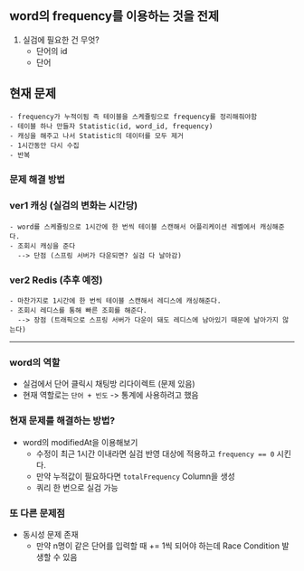 ## word의 frequency를 이용하는 것을 전제
1. 실검에 필요한 건 무엇?
    - 단어의 id
    - 단어

## 현재 문제
    - frequency가 누적이됨 즉 테이블을 스케쥴링으로 frequency를 정리해줘야함
    - 테이블 하나 만들자 Statistic(id, word_id, frequency)
    - 캐싱을 해주고 나서 Statistic의 데이터를 모두 제거
    - 1시간동안 다시 수집
    - 반복

### 문제 해결 방법

### ver1 캐싱 (실검의 변화는 시간당)
    - word를 스케쥴링으로 1시간에 한 번씩 테이블 스캔해서 어플리케이션 레벨에서 캐싱해준다.
    - 조회시 캐싱을 준다
      --> 단점 (스프링 서버가 다운되면? 실검 다 날아감)

### ver2 Redis (추후 예정)
    - 마찬가지로 1시간에 한 번씩 테이블 스캔해서 레디스에 캐싱해준다.
    - 조회시 레디스를 통해 빠른 조회를 해준다.
      --> 장점 (트래픽으로 스프링 서버가 다운이 돼도 레디스에 남아있기 때문에 날아가지 않는다)


---

### word의 역할
- 실검에서 단어 클릭시 채팅방 리다이렉트 (문제 있음)
- 현재 역할로는 `단어 + 빈도` -> 통계에 사용하려고 했음


### 현재 문제를 해결하는 방법?
- word의 modifiedAt을 이용해보기
  - 수정이 최근 1시간 이내라면 실검 반영 대상에 적용하고 `frequency == 0` 시킨다.
  - 만약 누적값이 필요하다면 `totalFrequency` Column을 생성
  - 쿼리 한 번으로 실검 가능

### 또 다른 문제점
- 동시성 문제 존재
  - 만약 n명이 같은 단어를 입력할 때 += 1씩 되어야 하는데 Race Condition 발생할 수 있음 
